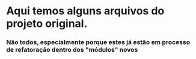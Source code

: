 # Aqui temos alguns arquivos do projeto original. 

### Não todos, especialmente porque estes já estão em processo de refatoração dentro dos "módulos" novos